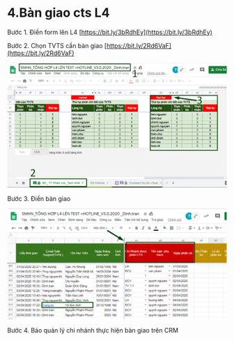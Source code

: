 # 4.Bàn giao cts L4

Bước 1. Điền form lên L4 [https://bit.ly/3bRdhEy](https://bit.ly/3bRdhEy)

Bước 2. Chọn TVTS cần bàn giao [https://bit.ly/2Rd6VaF](https://bit.ly/2Rd6VaF)

![](../.gitbook/assets/3%20%281%29.png)

Bước 3. Điền bàn giao 

![](../.gitbook/assets/2.png)

Bước 4. Báo quản lý chi nhánh thực hiện bàn giao trên CRM


